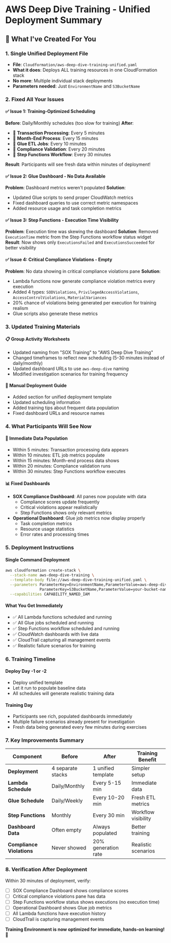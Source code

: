 # AWS Deep Dive Training - Unified Deployment Summary

## 🎯 What I've Created For You

### 1. **Single Unified Deployment File**
- **File**: `Cloudformation/aws-deep-dive-training-unified.yaml`
- **What it does**: Deploys ALL training resources in one CloudFormation stack
- **No more**: Multiple individual stack deployments
- **Parameters needed**: Just `EnvironmentName` and `S3BucketName`

### 2. **Fixed All Your Issues**

#### ✅ **Issue 1: Training-Optimized Scheduling**
**Before**: Daily/Monthly schedules (too slow for training)
**After**: 
- 🔄 **Transaction Processing**: Every 5 minutes
- 🔄 **Month-End Process**: Every 15 minutes  
- 🔄 **Glue ETL Jobs**: Every 10 minutes
- 🔄 **Compliance Validation**: Every 20 minutes
- 🔄 **Step Functions Workflow**: Every 30 minutes

**Result**: Participants will see fresh data within minutes of deployment!

#### ✅ **Issue 2: Glue Dashboard - No Data Available**
**Problem**: Dashboard metrics weren't populated
**Solution**: 
- Updated Glue scripts to send proper CloudWatch metrics
- Fixed dashboard queries to use correct metric namespaces
- Added resource usage and task completion metrics

#### ✅ **Issue 3: Step Functions - Execution Time Visibility**
**Problem**: Execution time was skewing the dashboard
**Solution**: Removed `ExecutionTime` metric from the Step Functions workflow status widget
**Result**: Now shows only `ExecutionsFailed` and `ExecutionsSucceeded` for better visibility

#### ✅ **Issue 4: Critical Compliance Violations - Empty**
**Problem**: No data showing in critical compliance violations pane
**Solution**: 
- Lambda functions now generate compliance violation metrics every execution
- Added 4 types: `SODViolations`, `PrivilegedAccessViolations`, `AccessControlViolations`, `MaterialVariances`
- 20% chance of violations being generated per execution for training realism
- Glue scripts also generate these metrics

### 3. **Updated Training Materials**

#### 📋 **Group Activity Worksheets**
- Updated naming from "SOX Training" to "AWS Deep Dive Training"
- Changed timeframes to reflect new scheduling (5-30 minutes instead of daily/monthly)
- Updated dashboard URLs to use `aws-deep-dive` naming
- Modified investigation scenarios for training frequency

#### 📖 **Manual Deployment Guide**
- Added section for unified deployment template
- Updated scheduling information
- Added training tips about frequent data population
- Fixed dashboard URLs and resource names

### 4. **What Participants Will See Now**

#### 🎯 **Immediate Data Population**
- Within 5 minutes: Transaction processing data appears
- Within 10 minutes: ETL job metrics populate
- Within 15 minutes: Month-end process data shows
- Within 20 minutes: Compliance validation runs
- Within 30 minutes: Step Functions workflow executes

#### 📊 **Fixed Dashboards**
- **SOX Compliance Dashboard**: All panes now populate with data
  - Compliance scores update frequently
  - Critical violations appear realistically
  - Step Functions shows only relevant metrics
- **Operational Dashboard**: Glue job metrics now display properly
  - Task completion metrics
  - Resource usage statistics
  - Error rates and processing times

### 5. **Deployment Instructions**

#### **Single Command Deployment**
```bash
aws cloudformation create-stack \
  --stack-name aws-deep-dive-training \
  --template-body file://aws-deep-dive-training-unified.yaml \
  --parameters ParameterKey=EnvironmentName,ParameterValue=aws-deep-dive \
               ParameterKey=S3BucketName,ParameterValue=your-bucket-name \
  --capabilities CAPABILITY_NAMED_IAM
```

#### **What You Get Immediately**
- ✅ All Lambda functions scheduled and running
- ✅ All Glue jobs scheduled and running  
- ✅ Step Functions workflow scheduled and running
- ✅ CloudWatch dashboards with live data
- ✅ CloudTrail capturing all management events
- ✅ Realistic failure scenarios for training

### 6. **Training Timeline**

#### **Deploy Day -1 or -2**
- Deploy unified template
- Let it run to populate baseline data
- All schedules will generate realistic training data

#### **Training Day**
- Participants see rich, populated dashboards immediately
- Multiple failure scenarios already present for investigation
- Fresh data being generated every few minutes during exercises

### 7. **Key Improvements Summary**

| Component | Before | After | Training Benefit |
|-----------|--------|-------|------------------|
| **Deployment** | 4 separate stacks | 1 unified template | Simpler setup |
| **Lambda Schedule** | Daily/Monthly | Every 5-15 min | Immediate data |
| **Glue Schedule** | Daily/Weekly | Every 10-20 min | Fresh ETL metrics |
| **Step Functions** | Monthly | Every 30 min | Workflow visibility |
| **Dashboard Data** | Often empty | Always populated | Better training |
| **Compliance Violations** | Never showed | 20% generation rate | Realistic scenarios |

### 8. **Verification After Deployment**

Within 30 minutes of deployment, verify:
- [ ] SOX Compliance Dashboard shows compliance scores
- [ ] Critical compliance violations pane has data
- [ ] Step Functions workflow status shows executions (no execution time)
- [ ] Operational Dashboard shows Glue job metrics
- [ ] All Lambda functions have execution history
- [ ] CloudTrail is capturing management events

**Training Environment is now optimized for immediate, hands-on learning!** 🚀
